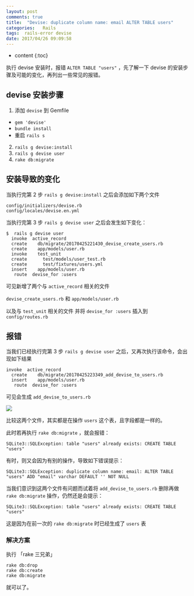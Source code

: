 ```yaml
---
layout: post
comments: true
title:  "Devise: duplicate column name: email ALTER TABLE users"
categories:   Rails
tags:  rails-error devise
date: 2017/04/26 09:09:58
---
```


* content
{:toc}

 执行 devise 安装时，报错 `ALTER TABLE "users"` ，先了解一下 devise 的安装步骤及可能的变化，再列出一些常见的报错。




## devise 安装步骤

1. 添加 `devise` 到 Gemfile
  * `gem 'devise'`
  * `bundle install`
  * 重启 `rails s`
2. `rails g devise:install`
3. `rails g devise user`
4. `rake db:migrate`


## 安装导致的变化

当执行完第 2 步 `rails g devise:install` 之后会添加如下两个文件

```
config/initializers/devise.rb
config/locales/devise.en.yml
```

当执行完第 3 步 `rails g devise user` 之后会发生如下变化：

```
$  rails g devise user
  invoke  active_record
  create    db/migrate/20170425221430_devise_create_users.rb
  create    app/models/user.rb
  invoke    test_unit
  create      test/models/user_test.rb
  create      test/fixtures/users.yml
  insert    app/models/user.rb
   route  devise_for :users
```

可见新增了两个与 `active_record` 相关的文件

  `devise_create_users.rb` 和 `app/models/user.rb`

以及与 `test_unit` 相关的文件
并将 `devise_for :users` 插入到 `config/routes.rb`


## 报错

当我们已经执行完第 3 步 `rails g devise user` 之后，又再次执行该命令，会出现如下结果

```
invoke  active_record
  create    db/migrate/20170425223349_add_devise_to_users.rb
  insert    app/models/user.rb
   route  devise_for :users
```

可见会生成 `add_devise_to_users.rb`

![]({{site.url}}/images/devise-users.png)

比较这两个文件，其实都是在操作 `users` 这个表，且字段都是一样的。

此时若再执行 `rake db:migrate` ，就会报错：

`SQLite3::SQLException: table "users" already exists: CREATE TABLE "users"`

有时，则又会因为有别的操作，导致如下错误提示：

`SQLite3::SQLException: duplicate column name: email: ALTER TABLE "users" ADD "email" varchar DEFAULT '' NOT NULL`

当我们意识到这两个文件有问题而试着将 `add_devise_to_users.rb` 删除再做 `rake db:migrate` 操作，仍然还是会提示：

`SQLite3::SQLException: table "users" already exists: CREATE TABLE "users"`

这是因为在前一次的 `rake db:migrate` 时已经生成了 `users` 表

### 解决方案

执行 「rake 三兄弟」

```
rake db:drop
rake db:create
rake db:migrate
```

就可以了。
